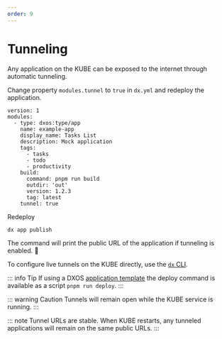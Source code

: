 ```yaml
---
order: 9
---
```


# Tunneling

Any application on the KUBE can be exposed to the internet through automatic tunneling.

Change property `modules.tunnel` to `true` in `dx.yml` and redeploy the application.

```yml{16} file=./snippets/app-tunneling.yml
version: 1
modules:
  - type: dxos:type/app
    name: example-app
    display_name: Tasks List
    description: Mock application
    tags:
      - tasks
      - todo
      - productivity
    build:
      command: pnpm run build
      outdir: 'out'
      version: 1.2.3
      tag: latest
    tunnel: true
```

Redeploy

```bash
dx app publish
```

The command will print the public URL of the application if tunneling is enabled. 🚀

To configure live tunnels on the KUBE directly, use the [`dx` CLI](../cli/tunneling).

::: info Tip
If using a DXOS [application template](../cli/app-templates) the deploy command is available as a script `pnpm run deploy`.
:::

::: warning Caution
Tunnels will remain open while the KUBE service is running.
:::

::: note
Tunnel URLs are stable. When KUBE restarts, any tunneled applications will remain on the same public URLs.
:::
